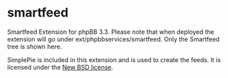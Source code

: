 # smartfeed
Smartfeed Extension for phpBB 3.3.
Please note that when deployed the extension will go under ext/phpbbservices/smartfeed. Only the Smartfeed tree is shown here.

SimplePie is included in this extension and is used to create the feeds. It is licensed under the [New BSD license](http://www.opensource.org/licenses/BSD-3-Clause).